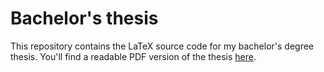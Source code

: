 # Bachelor's thesis

This repository contains the LaTeX source code for my bachelor's degree thesis. You'll find a readable PDF version of the thesis [here](https://github.com/vkstah/bsc-thesis/releases/tag/1.0.0).
